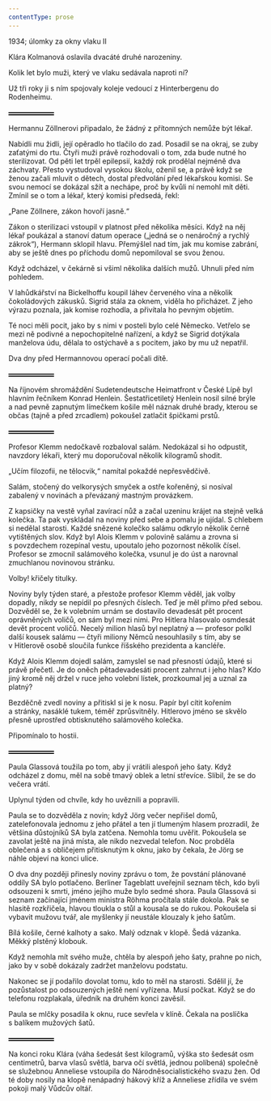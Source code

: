```yaml
---
contentType: prose
---
```


<section>

1934; úlomky za okny vlaku II

Klára Kolmanová oslavila dvacáté druhé narozeniny.

Kolik let bylo muži, který ve vlaku sedávala naproti ní?

Už tři roky ji s ním spojovaly koleje vedoucí z Hinterbergenu do Rodenheimu.

![divider.png](./resources/divider_opt.png)

Hermannu Zöllnerovi připadalo, že žádný z přítomných nemůže být lékař.

Nabídli mu židli, její opěradlo ho tlačilo do zad. Posadil se na okraj, se zuby zaťatými do rtu. Čtyři muži právě rozhodovali o tom, zda bude nutné ho sterilizovat. Od pěti let trpěl epilepsií, každý rok prodělal nejméně dva záchvaty. Přesto vystudoval vysokou školu, oženil se, a právě když se ženou začali mluvit o dětech, dostal předvolání před lékařskou komisi. Se svou nemocí se dokázal sžít a nechápe, proč by kvůli ní nemohl mít děti. Zmínil se o tom a lékař, který komisi předsedá, řekl:

„Pane Zöllnere, zákon hovoří jasně.“

Zákon o sterilizaci vstoupil v platnost před několika měsíci. Když na něj lékař poukázal a stanoví datum operace („jedná se o nenáročný a rychlý zákrok“), Hermann sklopil hlavu. Přemýšlel nad tím, jak mu komise zabrání, aby se ještě dnes po příchodu domů nepomiloval se svou ženou.

Když odcházel, v čekárně si všiml několika dalších mužů. Uhnuli před ním pohledem.

V lahůdkářství na Bickelhoffu koupil láhev červeného vína a několik čokoládových zákusků. Sigrid stála za oknem, viděla ho přicházet. Z jeho výrazu poznala, jak komise rozhodla, a přivítala ho pevným objetím.

Té noci měli pocit, jako by s nimi v posteli bylo celé Německo. Vetřelo se mezi ně podivné a nepochopitelné nařízení, a když se Sigrid dotýkala manželova údu, dělala to ostýchavě a s pocitem, jako by mu už nepatřil.

Dva dny před Hermannovou operací počali dítě.

![divider.png](./resources/divider_opt.png)

Na říjnovém shromáždění Sudetendeutsche Heimatfront v České Lípě byl hlavním řečníkem Konrad Henlein. Šestatřicetiletý Henlein nosil silné brýle a nad pevně zapnutým límečkem košile měl náznak druhé brady, kterou se občas (tajně a před zrcadlem) pokoušel zatlačit špičkami prstů.

![divider.png](./resources/divider_opt.png)

Profesor Klemm nedočkavě rozbaloval salám. Nedokázal si ho odpustit, navzdory lékaři, který mu doporučoval několik kilogramů shodit.

„Učím filozofii, ne tělocvik,“ namítal pokaždé nepřesvědčivě.

Salám, stočený do velkorysých smyček a ostře kořeněný, si nosíval zabalený v novinách a převázaný mastným provázkem.

Z kapsičky na vestě vyňal zavírací nůž a začal uzeninu krájet na stejně velká kolečka. Ta pak vyskládal na noviny před sebe a pomalu je ujídal. S chlebem si nedělal starosti. Každé snězené kolečko salámu odkrylo několik černě vytištěných slov. Když byl Alois Klemm v polovině salámu a zrovna si s povzdechem rozepínal vestu, upoutalo jeho pozornost několik čísel. Profesor se zmocnil salámového kolečka, vsunul je do úst a narovnal zmuchlanou novinovou stránku.

Volby! křičely titulky.

Noviny byly týden staré, a přestože profesor Klemm věděl, jak volby dopadly, nikdy se nepídil po přesných číslech. Teď je měl přímo před sebou. Dozvěděl se, že k volebním urnám se dostavilo devadesát pět procent oprávněných voličů, on sám byl mezi nimi. Pro Hitlera hlasovalo osmdesát devět procent voličů. Necelý milion hlasů byl neplatný a — profesor polkl další kousek salámu — čtyři miliony Němců nesouhlasily s tím, aby se v Hitlerově osobě sloučila funkce říšského prezidenta a kancléře.

Když Alois Klemm dojedl salám, zamyslel se nad přesností údajů, které si právě přečetl. Je do oněch pětadevadesáti procent zahrnut i jeho hlas? Kdo jiný kromě něj držel v ruce jeho volební lístek, prozkoumal jej a uznal za platný?

Bezděčně zvedl noviny a přitiskl si je k nosu. Papír byl cítit kořením a stránky, nasáklé tukem, téměř zprůsvitněly. Hitlerovo jméno se skvělo přesně uprostřed obtisknutého salámového kolečka.

Připomínalo to hostii.

![divider.png](./resources/divider_opt.png)

Paula Glassová toužila po tom, aby jí vrátili alespoň jeho šaty. Když odcházel z domu, měl na sobě tmavý oblek a letní střevíce. Slíbil, že se do večera vrátí.

Uplynul týden od chvíle, kdy ho uvěznili a popravili.

Paula se to dozvěděla z novin; když Jörg večer nepřišel domů, zatelefonovala jednomu z jeho přátel a ten jí tlumeným hlasem prozradil, že většina důstojníků SA byla zatčena. Nemohla tomu uvěřit. Pokoušela se zavolat ještě na jiná místa, ale nikdo nezvedal telefon. Noc probděla oblečená a s obličejem přitisknutým k oknu, jako by čekala, že Jörg se náhle objeví na konci ulice.

O dva dny později přinesly noviny zprávu o tom, že povstání plánované oddíly SA bylo potlačeno. Berliner Tageblatt uveřejnil seznam těch, kdo byli odsouzeni k smrti, jméno jejího muže bylo sedmé shora. Paula Glassová si seznam začínající jménem ministra Röhma pročítala stále dokola. Pak se hlasitě rozkřičela, hlavou tloukla o stůl a kousala se do rukou. Pokoušela si vybavit mužovu tvář, ale myšlenky jí neustále klouzaly k jeho šatům.

Bílá košile, černé kalhoty a sako. Malý odznak v klopě. Šedá vázanka. Měkký plstěný klobouk.

Když nemohla mít svého muže, chtěla by alespoň jeho šaty, prahne po nich, jako by v sobě dokázaly zadržet manželovu podstatu.

Nakonec se jí podařilo dovolat tomu, kdo to měl na starosti. Sdělil jí, že pozůstalost po odsouzených ještě není vyřízena. Musí počkat. Když se do telefonu rozplakala, úředník na druhém konci zavěsil.

Paula se mlčky posadila k oknu, ruce sevřela v klíně. Čekala na poslíčka s balíkem mužových šatů.

![divider.png](./resources/divider_opt.png)

Na konci roku Klára (váha šedesát šest kilogramů, výška sto šedesát osm centimetrů, barva vlasů světlá, barva očí světlá, jednou políbená) společně se služebnou Anneliese vstoupila do Národněsocialistického svazu žen. Od té doby nosily na klopě nenápadný hákový kříž a Anneliese zřídila ve svém pokoji malý Vůdcův oltář.

</section>
